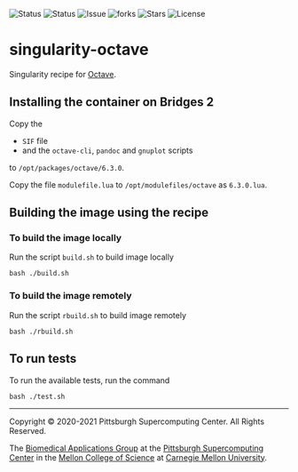 ![Status](https://github.com/pscedu/singularity-octave/actions/workflows/main.yml/badge.svg)
![Status](https://github.com/pscedu/singularity-octave/actions/workflows/pretty.yml/badge.svg)
![Issue](https://img.shields.io/github/issues/pscedu/singularity-octave)
![forks](https://img.shields.io/github/forks/pscedu/singularity-octave)
![Stars](https://img.shields.io/github/stars/pscedu/singularity-octave)
![License](https://img.shields.io/github/license/pscedu/singularity-octave)

# singularity-octave
Singularity recipe for [Octave](https://www.gnu.org/software/octave/).

## Installing the container on Bridges 2
Copy the

* `SIF` file
* and the `octave-cli`, `pandoc` and `gnuplot` scripts

to `/opt/packages/octave/6.3.0`.

Copy the file `modulefile.lua` to `/opt/modulefiles/octave` as `6.3.0.lua`.

## Building the image using the recipe

### To build the image locally
Run the script `build.sh` to build image locally

```
bash ./build.sh
````

### To build the image remotely
Run the script `rbuild.sh` to build image remotely

```
bash ./rbuild.sh
```

## To run tests
To run the available tests, run the command

```
bash ./test.sh
```

---
Copyright © 2020-2021 Pittsburgh Supercomputing Center. All Rights Reserved.

The [Biomedical Applications Group](https://www.psc.edu/biomedical-applications/) at the [Pittsburgh Supercomputing Center](http://www.psc.edu) in the [Mellon College of Science](https://www.cmu.edu/mcs/) at [Carnegie Mellon University](http://www.cmu.edu).
